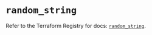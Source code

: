 # `random_string`

Refer to the Terraform Registry for docs: [`random_string`](https://registry.terraform.io/providers/hashicorp/random/3.6.2/docs/resources/string).
